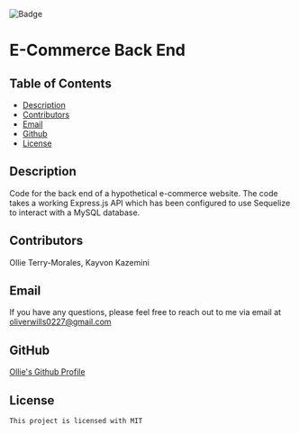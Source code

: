 ![Badge](https://img.shields.io/badge/license-MIT-pink)
  
  # E-Commerce Back End

  ## Table of Contents
  * [Description](#description)
  * [Contributors](#contributors)
  * [Email](#email)
  * [Github](#github)
  * [License](#license)

  ## Description
  Code for the back end of a hypothetical e-commerce website. The code takes a working Express.js API which has been configured to use Sequelize to interact with a MySQL database.

  ## Contributors
  Ollie Terry-Morales, Kayvon Kazemini

  ## Email
  If you have any questions, please feel free to reach out to me via email at oliverwills0227@gmail.com 

  ## GitHub
  [Ollie's Github Profile](https://github.com/otmorales23)

  
  ## License 
    This project is licensed with MIT